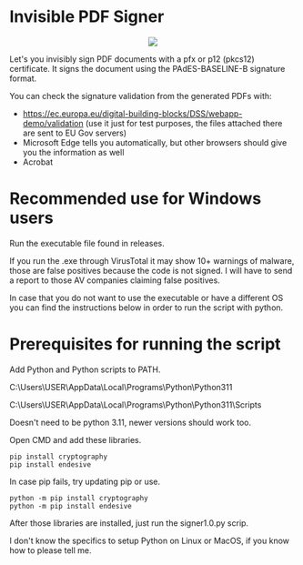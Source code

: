 # Invisible PDF Signer



<p align="center">
  <img src="https://i.imgur.com/YztWmfE.png" />
</p>



Let's you invisibly sign PDF documents with a pfx or p12 (pkcs12) certificate.
It signs the document using the PAdES-BASELINE-B signature format.

You can check the signature validation from the generated PDFs with:

- https://ec.europa.eu/digital-building-blocks/DSS/webapp-demo/validation (use it just for test purposes, the files attached there are sent to EU Gov servers)
- Microsoft Edge tells you automatically, but other browsers should give you the information as well
- Acrobat

# Recommended use for Windows users

Run the executable file found in releases.

If you run the .exe through VirusTotal it may show 10+ warnings of malware, those are false positives because the code is not signed. I will have to send a report to those AV companies claiming false positives.

In case that you do not want to use the executable or have a different OS you can find the instructions below in order to run the script with python.

# Prerequisites for running the script

Add Python and Python scripts to PATH.

C:\Users\USER\AppData\Local\Programs\Python\Python311

C:\Users\USER\AppData\Local\Programs\Python\Python311\Scripts

Doesn't need to be python 3.11, newer versions should work too.


Open CMD and add these libraries.

```
pip install cryptography
pip install endesive
```

In case pip fails, try updating pip or use.

```
python -m pip install cryptography
python -m pip install endesive
```

After those libraries are installed, just run the signer1.0.py scrip.

I don't know the specifics to setup Python on Linux or MacOS, if you know how to please tell me.
